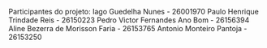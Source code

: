 Participantes do projeto: 
Iago Guedelha Nunes - 26001970 
Paulo Henrique Trindade Reis - 26150223 
Pedro Victor Fernandes Ano Bom - 26156394 
Aline Bezerra de Morisson Faria - 26153765 
Antonio Monteiro Pantoja - 26153250
